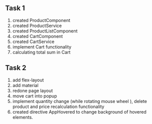 ## Task 1

1. created ProductComponent
2. created ProductService
3. created ProductListComponent
4. created CartComponent
5. created CartService
6. implement Cart functionality
7. calculating total sum in Cart

## Task 2

1. add flex-layout
2. add material
3. redone page layout
4. move cart into popup
5. implement quantity change (while rotating mouse wheel ), delete product and price recalculation functionality
6. created directive AppHovered to change background of hovered elements.
